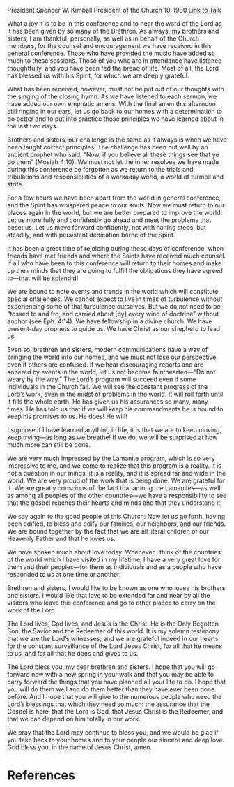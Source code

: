 President Spencer W. Kimball
President of the Church
10-1980
[Link to Talk](https://www.churchofjesuschrist.org/study/general-conference/1980/10/do-not-weary-by-the-way?lang=eng)

What a joy it is to be in this conference and to hear the word of the Lord as it has been given by so many of the Brethren. As always, my brothers and sisters, I am thankful, personally, as well as in behalf of the Church members, for the counsel and encouragement we have received in this general conference. Those who have provided the music have added so much to these sessions. Those of you who are in attendance have listened thoughtfully, and you have been fed the bread of life. Most of all, the Lord has blessed us with his Spirit, for which we are deeply grateful.

What has been received, however, must not be put out of our thoughts with the singing of the closing hymn. As we have listened to each sermon, we have added our own emphatic amens. With the final amen this afternoon still ringing in our ears, let us go back to our homes with a determination to do better and to put into practice those principles we have learned about in the last two days.

Brothers and sisters, our challenge is the same as it always is when we have been taught correct principles. The challenge has been put well by an ancient prophet who said, “Now, if you believe all these things see that ye do them” (Mosiah 4:10). We must not let the inner resolves we have made during this conference be forgotten as we return to the trials and tribulations and responsibilities of a workaday world, a world of turmoil and strife.

For a few hours we have been apart from the world in general conference, and the Spirit has whispered peace to our souls. Now we must return to our places again in the world, but we are better prepared to improve the world. Let us more fully and confidently go ahead and meet the problems that beset us. Let us move forward confidently, not with halting steps, but steadily, and with persistent dedication borne of the Spirit.

It has been a great time of rejoicing during these days of conference, when friends have met friends and where the Saints have received much counsel. If all who have been to this conference will return to their homes and make up their minds that they are going to fulfill the obligations they have agreed to—that will be splendid!

We are bound to note events and trends in the world which will constitute special challenges. We cannot expect to live in times of turbulence without experiencing some of that turbulence ourselves. But we do not need to be “tossed to and fro, and carried about [by] every wind of doctrine” without anchor (see Eph. 4:14). We have fellowship in a divine church. We have present-day prophets to guide us. We have Christ as our shepherd to lead us.

Even so, brethren and sisters, modern communications have a way of bringing the world into our homes, and we must not lose our perspective, even if others are confused. If we hear discouraging reports and are sobered by events in the world, let us not become fainthearted—“Do not weary by the way.” The Lord’s program will succeed even if some individuals in the Church fail. We will see the constant progress of the Lord’s work, even in the midst of problems in the world. It will roll forth until it fills the whole earth. He has given us his assurances so many, many times. He has told us that if we will keep his commandments he is bound to keep his promises to us. He does! He will!

I suppose if I have learned anything in life, it is that we are to keep moving, keep trying—as long as we breathe! If we do, we will be surprised at how much more can still be done.

We are very much impressed by the Lamanite program, which is so very impressive to me, and we come to realize that this program is a reality. It is not a question in our minds; it is a reality, and it is spread far and wide in the world. We are very proud of the work that is being done. We are grateful for it. We are greatly conscious of the fact that among the Lamanites—as well as among all peoples of the other countries—we have a responsibility to see that the gospel reaches their hearts and minds and that they understand it.

We say again to the good people of this Church: Now let us go forth, having been edified, to bless and edify our families, our neighbors, and our friends. We are bound together by the fact that we are all literal children of our Heavenly Father and that he loves us.

We have spoken much about love today. Whenever I think of the countries of the world which I have visited in my lifetime, I have a very great love for them and their peoples—for them as individuals and as a people who have responded to us at one time or another.

Brethren and sisters, I would like to be known as one who loves his brothers and sisters. I would like that love to be extended far and near by all the visitors who leave this conference and go to other places to carry on the work of the Lord.

The Lord lives, God lives, and Jesus is the Christ. He is the Only Begotten Son, the Savior and the Redeemer of this world. It is my solemn testimony that we are the Lord’s witnesses, and we are grateful indeed in our hearts for the constant surveillance of the Lord Jesus Christ, for all that he means to us, and for all that he does and gives to us.

The Lord bless you, my dear brethren and sisters. I hope that you will go forward now with a new spring in your walk and that you may be able to carry forward the things that you have planned all your life to do. I hope that you will do them well and do them better than they have ever been done before. And I hope that you will give to the numerous people who need the Lord’s blessings that which they need so much: the assurance that the Gospel is here, that the Lord is God, that Jesus Christ is the Redeemer, and that we can depend on him totally in our work.

We pray that the Lord may continue to bless you, and we would be glad if you take back to your homes and to your people our sincere and deep love. God bless you, in the name of Jesus Christ, amen.

# References
